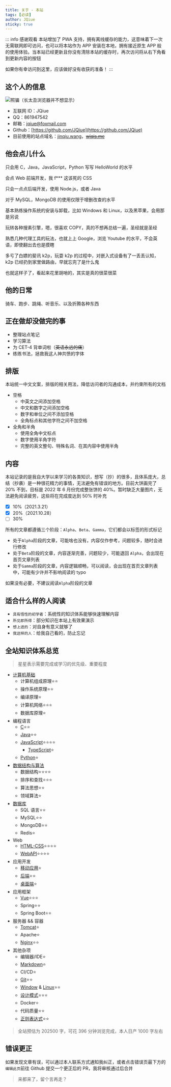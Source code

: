 ```yaml
---
title: 关于 - 本站
tags: [必读]
author: JQiue
sticky: true
---
```


::: info 感谢观看
本站增加了 PWA 支持，拥有离线缓存的能力，这意味着下一次无需联网即可访问，也可以将本站作为 APP 安装在本地，拥有接近原生 APP 般的使用体验。当本站已经更新且你没有清除本站的缓存时，再次访问将从右下角看到更新内容的按钮

如果你有幸访问到这里，应该做好没有收获的准备！
:::


## 这个人的信息

![照骗（长太丑浏览器并不想显示）](/)

+ 互联网 ID：JQiue
+ QQ：861947542
+ 邮箱：jqiue@foxmail.com
+ Github：[https://github.com/JQiue](https://github.com/JQiue)
+ 目前使用的站点域名：[jinqiu.wang](https://jinqiu.wang)，~~[wjqis.me](https://wjqis.me)~~

## 他会点儿什么

只会用 C，Java，JavaScript，Python 写写 HelloWorld 的水平

会点 Web 前端开发，我 f*** 这该死的 CSS

只会一点点后端开发，使用 Node.js，或者 Java

对于 MySQL，MongoDB 的使用仅限于增删改查的水平

基本熟练操作系统的安装与卸载，比如 Windows 和 Linux，以及黑苹果，会用那是另说

玩转各种搜素引擎，嗯，很喜欢 COPY，真的不想再总结一遍，圣经就是圣经

熟悉几种代理工具的玩法，也就上上 Google，浏览 Youtube 的水平，不会英语，即使翻出去也是摸瞎

多亏了白嫖的斐讯 k2p，玩耍 k2p 的过程中，对嵌入式设备有了一丢丢认知，k2p 已经扔到家里做路由，早就忘完了是什么鬼

也就这样子了，看起来花里胡哨的，其实是真的很菜很菜

## 他的日常

骑车、跑步、跳绳、听音乐、以及折腾各种东西

## 正在做却没做完的事

+ 整理站点笔记
+ 学习算法
+ 为 CET-4 背单词啦（~~英语永远的痛~~）
+ 练练书法，拯救我这人神共愤的字体

## 排版

本站统一中文文案，排版的相关用法，降低访问者的沟通成本，并约束所有的文档

+ 空格
  + 中英文之间添加空格
  + 中文和数字之间添加空格
  + 数字和单位之间不添加空格
  + 全角标点和其他字符之间不加空格
+ 全角和半角
  + 使用全角中文标点
  + 数字使用半角字符
  + 完整的英文整句、特殊名词、在其内容中使用半角

## 内容

本站记录的是我自大学以来学习的各类知识，想写（抄）的很多，且体系庞大，总结（抄袭）是一种很花精力的事情，无法避免有错误的地方。目前大饼画完了 20% 不到，目标是 2022 年 6 月份完成整张饼的 40%。暂时缺乏大量图片，无法避免阅读疲劳，这些将在完成度达到 50% 时补充

- [x] 10%（2021.3.21）
- [x] 20%（2021.10.28）
- [ ] 30%

所有的文章都遵循三个阶段：`Alpha`、`Beta`、`Gamma`，它们都会以标签的形式标记

+ 处于`Alpha`阶段的文章，可能啥也没有，内容仅作参考，问题较多，随时会进行修改
+ 处于`Beta`阶段的文章，内容逐渐完善，问题较少，可能退回 `Alpha`，会出现在首页文章列表
+ 处于`Gamma`阶段的文章，内容逻辑顺畅，可以阅读，会出现在首页文章列表中，可能有少许并不影响阅读的 typo

如果没有必要，不建议阅读`Alpha`阶段的文章

## 适合什么样的人阅读

+ `具有悟性的初学者`：系统性的知识体系能够快速理解内容
+ `所见即所得`：部分知识在本站上有效果演示
+ `想上进的`：对自身有意义就够了
+ `我这样的人`：给我自己看的，防止忘记

## 全站知识体系总览

> 星星表示需要完成或学习的优先级、重要程度

+ [计算机基础](/theory/)
  + 计算机组成原理:star::star:
  + 操作系统原理:star::star:
  + 编译原理:star:
  + 计算机网络:star::star::star:
  + 数据库原理:star:
+ 编程语言
  + [C](/c/):star::star:
  + [Java](/java/):star::star:
  + [JavaScript](/js/):star::star::star::star:
    + [TypeScript](/sundry/typescript/):star:
  + [Python](/python/):star:
+ [数据结构与算法](/ds-algorithm/)
  + 数据结构:star::star::star::star:
  + 排序和查找:star::star::star:
  + 算法思想:star::star:
  + 领域算法:star:
+ [数据库](/database/)
  + SQL 语言:star::star:
  + MySQL:star::star:
  + MongoDB:star::star:
  + Redis:star:
+ Web
  + [HTML-CSS](/html-css/):star::star::star::star:
  + [WebAPI](/webapi/):star::star::star::star:
+ 应用开发
  + [移动应用](/mobile/):star:
  + [后端](/backend/):star::star:
  + [桌面端](/desktop/):star:
+ 应用框架
  + [Vue](/vue/):star::star::star:
  + Spring:star::star:
  + Spring Boot:star::star:
+ 服务器 && 容器
  + [Tomcat](/sundry/tomcat/):star:
  + Apache:star:
  + [Nginx](/sundry/nginx/):star::star:
+ 其他杂项
  + 编辑器/IDE:star:
  + [Markdown](/sundry/markdown/):star:
  + CI/CD:star:
  + [Git](/sundry/git/):star::star:
  + [Window](/os/windows/) & [Linux](/os/linux/):star::star:
  + [设计模式](/sundry/design-pattern/):star::star::star:
  + Docker:star:
  + 代码质量:star::star:
  + [正则表达式](/sundry/regex/):star::star:

> 全站预估为 202500 字，可花 396 分钟浏览完成，本人日产 1000 字左右

## 错误更正

如果发现文章有误，可以通过本人联系方式通知我纠正，或者点击错误页最下方的`编辑此页`前往 Github 提交一个更正后的 PR，我将审核通过后合并

> 来都来了，留个言再走？
